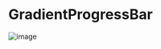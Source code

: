# GradientProgressBar
![image](https://github.com/TechieVaibhav/GradientProgressBar/blob/master/Simulator%20Screen%20Shot%20-%20iPhone%20X%CA%80%20-%202019-09-19%20at%2000.05.07.png)
